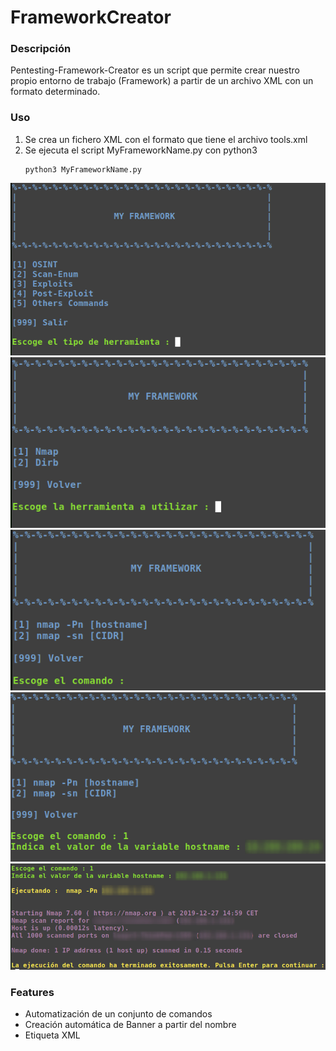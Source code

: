 # FrameworkCreator
### Descripción
Pentesting-Framework-Creator es un script que permite crear nuestro propio entorno de trabajo (Framework) a partir de un archivo XML con un formato determinado.
### Uso
1. Se crea un fichero XML con el formato que tiene el archivo tools.xml
2. Se ejecuta el script MyFrameworkName.py con python3
    ~~~
    python3 MyFrameworkName.py
    ~~~
![Inicio](./screenshot.png)
![Types](./screenshot_1.png)
![Tools](./screenshot_2.png)
![variables](./screenshot_3.png)
![Ejecucion](./screenshot_4.png)
### Features
- Automatización de un conjunto de comandos
- Creación automática de Banner a partir del nombre
- Etiqueta XML <installation>
